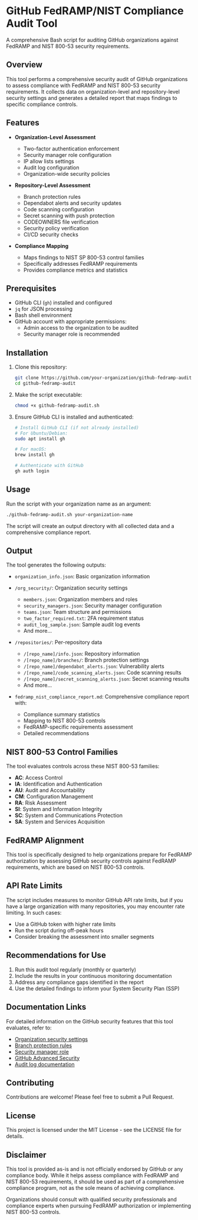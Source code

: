 # GitHub FedRAMP/NIST Compliance Audit Tool

A comprehensive Bash script for auditing GitHub organizations against FedRAMP and NIST 800-53 security requirements.

## Overview

This tool performs a comprehensive security audit of GitHub organizations to assess compliance with FedRAMP and NIST 800-53 security requirements. It collects data on organization-level and repository-level security settings and generates a detailed report that maps findings to specific compliance controls.

## Features

- **Organization-Level Assessment**
  - Two-factor authentication enforcement
  - Security manager role configuration
  - IP allow lists settings
  - Audit log configuration
  - Organization-wide security policies

- **Repository-Level Assessment**
  - Branch protection rules
  - Dependabot alerts and security updates
  - Code scanning configuration
  - Secret scanning with push protection
  - CODEOWNERS file verification
  - Security policy verification
  - CI/CD security checks

- **Compliance Mapping**
  - Maps findings to NIST SP 800-53 control families
  - Specifically addresses FedRAMP requirements
  - Provides compliance metrics and statistics

## Prerequisites

- GitHub CLI (`gh`) installed and configured
- `jq` for JSON processing
- Bash shell environment
- GitHub account with appropriate permissions:
  - Admin access to the organization to be audited
  - Security manager role is recommended

## Installation

1. Clone this repository:
   ```bash
   git clone https://github.com/your-organization/github-fedramp-audit.git
   cd github-fedramp-audit
   ```

2. Make the script executable:
   ```bash
   chmod +x github-fedramp-audit.sh
   ```

3. Ensure GitHub CLI is installed and authenticated:
   ```bash
   # Install GitHub CLI (if not already installed)
   # For Ubuntu/Debian:
   sudo apt install gh
   
   # For macOS:
   brew install gh
   
   # Authenticate with GitHub
   gh auth login
   ```

## Usage

Run the script with your organization name as an argument:

```bash
./github-fedramp-audit.sh your-organization-name
```

The script will create an output directory with all collected data and a comprehensive compliance report.

## Output

The tool generates the following outputs:

- `organization_info.json`: Basic organization information
- `/org_security/`: Organization security settings
  - `members.json`: Organization members and roles
  - `security_managers.json`: Security manager configuration
  - `teams.json`: Team structure and permissions
  - `two_factor_required.txt`: 2FA requirement status
  - `audit_log_sample.json`: Sample audit log events
  - And more...

- `/repositories/`: Per-repository data
  - `/[repo_name]/info.json`: Repository information
  - `/[repo_name]/branches/`: Branch protection settings
  - `/[repo_name]/dependabot_alerts.json`: Vulnerability alerts
  - `/[repo_name]/code_scanning_alerts.json`: Code scanning results
  - `/[repo_name]/secret_scanning_alerts.json`: Secret scanning results
  - And more...

- `fedramp_nist_compliance_report.md`: Comprehensive compliance report with:
  - Compliance summary statistics
  - Mapping to NIST 800-53 controls
  - FedRAMP-specific requirements assessment
  - Detailed recommendations

## NIST 800-53 Control Families

The tool evaluates controls across these NIST 800-53 families:

- **AC**: Access Control
- **IA**: Identification and Authentication
- **AU**: Audit and Accountability
- **CM**: Configuration Management
- **RA**: Risk Assessment
- **SI**: System and Information Integrity
- **SC**: System and Communications Protection
- **SA**: System and Services Acquisition

## FedRAMP Alignment

This tool is specifically designed to help organizations prepare for FedRAMP authorization by assessing GitHub security controls against FedRAMP requirements, which are based on NIST 800-53 controls.

## API Rate Limits

The script includes measures to monitor GitHub API rate limits, but if you have a large organization with many repositories, you may encounter rate limiting. In such cases:

- Use a GitHub token with higher rate limits
- Run the script during off-peak hours
- Consider breaking the assessment into smaller segments

## Recommendations for Use

1. Run this audit tool regularly (monthly or quarterly)
2. Include the results in your continuous monitoring documentation
3. Address any compliance gaps identified in the report
4. Use the detailed findings to inform your System Security Plan (SSP)

## Documentation Links

For detailed information on the GitHub security features that this tool evaluates, refer to:

- [Organization security settings](https://docs.github.com/en/organizations/keeping-your-organization-secure/managing-security-settings-for-your-organization)
- [Branch protection rules](https://docs.github.com/en/repositories/configuring-branches-and-merges-in-your-repository/managing-protected-branches/about-protected-branches)
- [Security manager role](https://docs.github.com/en/organizations/managing-peoples-access-to-your-organization-with-roles/managing-security-managers-in-your-organization)
- [GitHub Advanced Security](https://docs.github.com/en/get-started/learning-about-github/about-github-advanced-security)
- [Audit log documentation](https://docs.github.com/en/organizations/keeping-your-organization-secure/managing-security-settings-for-your-organization/reviewing-the-audit-log-for-your-organization)

## Contributing

Contributions are welcome! Please feel free to submit a Pull Request.

## License

This project is licensed under the MIT License - see the LICENSE file for details.

## Disclaimer

This tool is provided as-is and is not officially endorsed by GitHub or any compliance body. While it helps assess compliance with FedRAMP and NIST 800-53 requirements, it should be used as part of a comprehensive compliance program, not as the sole means of achieving compliance.

Organizations should consult with qualified security professionals and compliance experts when pursuing FedRAMP authorization or implementing NIST 800-53 controls.